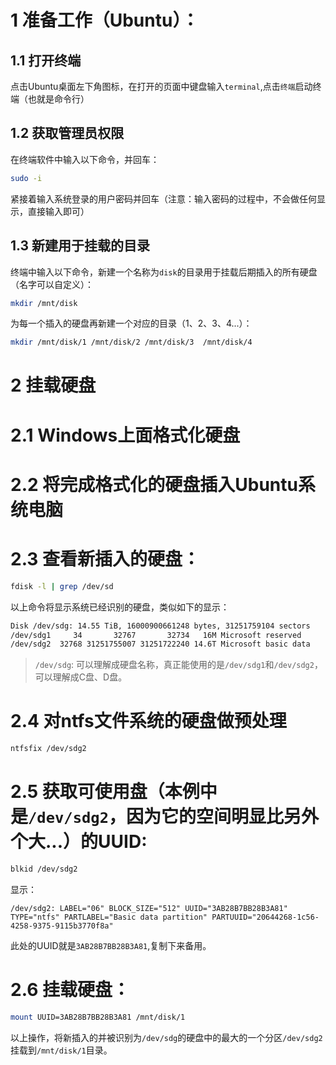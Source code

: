 # 1 准备工作（Ubuntu）：

## 1.1 打开终端

点击Ubuntu桌面左下角图标，在打开的页面中键盘输入`terminal`,点击`终端`启动终端（也就是命令行）

## 1.2 获取管理员权限

在终端软件中输入以下命令，并回车：
```bash
sudo -i
```
紧接着输入系统登录的用户密码并回车（注意：输入密码的过程中，不会做任何显示，直接输入即可）

## 1.3 新建用于挂载的目录

终端中输入以下命令，新建一个名称为`disk`的目录用于挂载后期插入的所有硬盘（名字可以自定义）：
```bash
mkdir /mnt/disk
```

为每一个插入的硬盘再新建一个对应的目录（1、2、3、4...）：
```bash
mkdir /mnt/disk/1 /mnt/disk/2 /mnt/disk/3  /mnt/disk/4 
```

# 2 挂载硬盘

# 2.1 Windows上面格式化硬盘

# 2.2 将完成格式化的硬盘插入Ubuntu系统电脑

# 2.3 查看新插入的硬盘：
``` bash
fdisk -l | grep /dev/sd
```
以上命令将显示系统已经识别的硬盘，类似如下的显示：
``` bash
Disk /dev/sdg: 14.55 TiB, 16000900661248 bytes, 31251759104 sectors
/dev/sdg1     34       32767       32734   16M Microsoft reserved
/dev/sdg2  32768 31251755007 31251722240 14.6T Microsoft basic data
```
> `/dev/sdg`: 可以理解成硬盘名称，真正能使用的是`/dev/sdg1`和`/dev/sdg2`，可以理解成C盘、D盘。

# 2.4 对ntfs文件系统的硬盘做预处理
```bash
ntfsfix /dev/sdg2
```

# 2.5 获取可使用盘（本例中是`/dev/sdg2`，因为它的空间明显比另外个大...）的UUID:
```bash
blkid /dev/sdg2
```
显示：
```
/dev/sdg2: LABEL="06" BLOCK_SIZE="512" UUID="3AB28B7BB28B3A81" TYPE="ntfs" PARTLABEL="Basic data partition" PARTUUID="20644268-1c56-4258-9375-9115b3770f8a"
```
此处的UUID就是`3AB28B7BB28B3A81`,复制下来备用。

# 2.6 挂载硬盘：
```bash
mount UUID=3AB28B7BB28B3A81 /mnt/disk/1
```

以上操作，将新插入的并被识别为`/dev/sdg`的硬盘中的最大的一个分区`/dev/sdg2`挂载到`/mnt/disk/1`目录。
